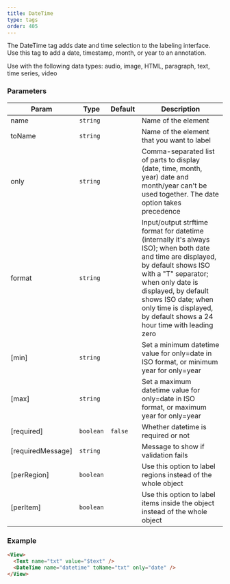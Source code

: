 ```yaml
---
title: DateTime
type: tags
order: 405
---
```


The DateTime tag adds date and time selection to the labeling interface. Use this tag to add a date, timestamp, month, or year to an annotation.

Use with the following data types: audio, image, HTML, paragraph, text, time series, video

### Parameters

| Param | Type | Default | Description |
| --- | --- | --- | --- |
| name | <code>string</code> |  | Name of the element |
| toName | <code>string</code> |  | Name of the element that you want to label |
| only | <code>string</code> |  | Comma-separated list of parts to display (date, time, month, year)        date and month/year can't be used together. The date option takes precedence |
| format | <code>string</code> |  | Input/output strftime format for datetime (internally it's always ISO);        when both date and time are displayed, by default shows ISO with a "T" separator;        when only date is displayed, by default shows ISO date;        when only time is displayed, by default shows a 24 hour time with leading zero |
| [min] | <code>string</code> |  | Set a minimum datetime value for only=date in ISO format, or minimum year for only=year |
| [max] | <code>string</code> |  | Set a maximum datetime value for only=date in ISO format, or maximum year for only=year |
| [required] | <code>boolean</code> | <code>false</code> | Whether datetime is required or not |
| [requiredMessage] | <code>string</code> |  | Message to show if validation fails |
| [perRegion] | <code>boolean</code> |  | Use this option to label regions instead of the whole object |
| [perItem] | <code>boolean</code> |  | Use this option to label items inside the object instead of the whole object |

### Example
```html
<View>
  <Text name="txt" value="$text" />
  <DateTime name="datetime" toName="txt" only="date" />
</View>
```
